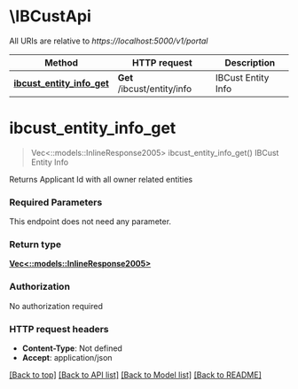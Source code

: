 # \IBCustApi

All URIs are relative to *https://localhost:5000/v1/portal*

Method | HTTP request | Description
------------- | ------------- | -------------
[**ibcust_entity_info_get**](IBCustApi.md#ibcust_entity_info_get) | **Get** /ibcust/entity/info | IBCust Entity Info


# **ibcust_entity_info_get**
> Vec<::models::InlineResponse2005> ibcust_entity_info_get()
IBCust Entity Info

Returns Applicant Id with all owner related entities

### Required Parameters
This endpoint does not need any parameter.

### Return type

[**Vec<::models::InlineResponse2005>**](inline_response_200_5.md)

### Authorization

No authorization required

### HTTP request headers

 - **Content-Type**: Not defined
 - **Accept**: application/json

[[Back to top]](#) [[Back to API list]](../README.md#documentation-for-api-endpoints) [[Back to Model list]](../README.md#documentation-for-models) [[Back to README]](../README.md)

